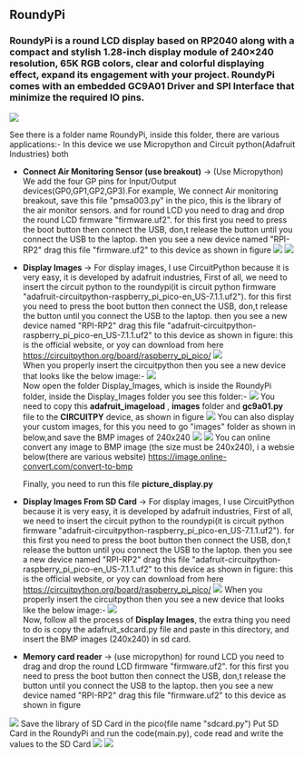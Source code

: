 ## RoundyPi
### RoundyPi is a round LCD display based on RP2040 along with a compact and stylish 1.28-inch display module of 240×240 resolution, 65K RGB colors, clear and colorful displaying effect, expand its engagement with your project. RoundyPi comes with an embedded GC9A01 Driver and SPI Interface that minimize the required IO pins. 
<img src= "https://github.com/sbcshop/RoundyPi/blob/main/images/img7.png" />

See there is a folder name RoundyPi, inside this folder, there are various applications:-
In this device we use Micropython and Circuit python(Adafruit Industries) both 

  * **Connect Air Monitoring Sensor (use breakout)** -> (Use Micropython) We add the four GP pins for Input/Output devices(GP0,GP1,GP2,GP3).For example, We connect Air monitoring breakout,         save this file "pmsa003.py" in the pico, this is the library of the air monitor sensors. and for round LCD you need to drag and drop the round LCD firmware "firmware.uf2".       for this first you need to press the boot button then connect the USB, don,t release the button until you connect the USB to the laptop. then you see a new device named         "RPI-RP2" drag this file "firmware.uf2" to this device as shown in figure 
    <img src= "https://github.com/sbcshop/RoundyPi/blob/main/images/img13.png" />
    <img src= "https://github.com/sbcshop/RoundyPi/blob/main/images/img6.png" />

  * **Display Images** -> For display images, I use CircuitPython because it is very easy, it is developed by adafruit industries, First of all, we need to insert the circuit         python to the roundypi(it is circuit python firmware "adafruit-circuitpython-raspberry_pi_pico-en_US-7.1.1.uf2"). for this first you need to press the boot button then connect      the USB, don,t release the button until you connect the USB to the laptop. then you see a new device named "RPI-RP2" drag this file 
    "adafruit-circuitpython- raspberry_pi_pico-en_US-7.1.1.uf2" to this device as shown in figure:
    this is the official website, or yoy can download from here https://circuitpython.org/board/raspberry_pi_pico/
    <img src= "https://github.com/sbcshop/RoundyPi/blob/main/images/img13.png" />  
    When you properly insert the circuitpython then you see a new device that looks like the below image:-
    <img src= "https://github.com/sbcshop/RoundyPi/blob/main/images/img11.png" />  
    Now open the folder Display_Images, which is inside the RoundyPi folder, inside the Display_Images folder you see this folder:-
    <img src= "https://github.com/sbcshop/RoundyPi/blob/main/images/img14.JPG" /> 
    You need to copy this **adafruit_imageload** , **images**  folder and  **gc9a01.py**  file to the  **CIRCUITPY**  device, as shown in figure
    <img src= "https://github.com/sbcshop/RoundyPi/blob/main/images/img12.png" /> 
    You can also display your custom images, for this you need to go "images" folder as shown in below,and save the BMP images of 240x240 
    <img src= "https://github.com/sbcshop/RoundyPi/blob/main/images/img16.png" /> 
    <img src= "https://github.com/sbcshop/RoundyPi/blob/main/images/img17.png" /> 
    You can online convert any image to BMP image (the size must be 240x240), i a websie below(there are various website)
    https://image.online-convert.com/convert-to-bmp
    
    Finally, you need to run this file **picture_display.py**
    
  * **Display Images From SD Card** -> For display images, I use CircuitPython because it is very easy, it is developed by adafruit industries, First of all, we need to insert the circuit python to the roundypi(it is circuit python firmware "adafruit-circuitpython-raspberry_pi_pico-en_US-7.1.1.uf2"). for this first you need to press the boot button then connect the USB, don,t release the button until you connect the USB to the laptop. then you see a new device named "RPI-RP2" drag this file 
    "adafruit-circuitpython- raspberry_pi_pico-en_US-7.1.1.uf2" to this device as shown in figure:
    this is the official website, or yoy can download from here https://circuitpython.org/board/raspberry_pi_pico/
    <img src= "https://github.com/sbcshop/RoundyPi/blob/main/images/img13.png" /> 
    When you properly insert the circuitpython then you see a new device that looks like the below image:-
    <img src= "https://github.com/sbcshop/RoundyPi/blob/main/images/img11.png" />  
    Now, follow all the process of **Display Images**, the extra thing you need to do is copy the adafruit_sdcard.py file and paste in this directory, and insert the       BMP images (240x240) in sd card. 
  
  
  * **Memory card reader** -> (use micropython) for round LCD you need to drag and drop the round LCD firmware "firmware.uf2". for this first you need to press the boot button     then connect the USB, don,t release the button until you connect the USB to the laptop. then you see a new device named "RPI-RP2" drag this file "firmware.uf2" to this device   as shown in figure 
  <img src= "https://github.com/sbcshop/RoundyPi/blob/main/images/img13.png" /> 
  Save the library of SD Card in the pico(file name "sdcard.py")
  Put SD Card in the RoundyPi and run the code(main.py), code read and write the values to the SD Card
  <img src= "https://github.com/sbcshop/RoundyPi/blob/main/images/img8.png" /> 
  <img src= "https://github.com/sbcshop/RoundyPi/blob/main/images/img10.png" /> 
